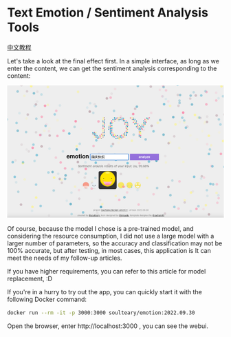 # Text Emotion / Sentiment Analysis Tools

[中文教程](https://soulteary.com/2022/09/30/nlp-text-sentiment-analysis-application-using-docker-and-huggingface.html)

Let's take a look at the final effect first. In a simple interface, as long as we enter the content, we can get the sentiment analysis corresponding to the content:

![](./assets/screenshots.jpeg)

Of course, because the model I chose is a pre-trained model, and considering the resource consumption, I did not use a large model with a larger number of parameters, so the accuracy and classification may not be 100% accurate, but after testing, in most cases, this application is It can meet the needs of my follow-up articles.

If you have higher requirements, you can refer to this article for model replacement, :D

If you're in a hurry to try out the app, you can quickly start it with the following Docker command:

```bash
docker run --rm -it -p 3000:3000 soulteary/emotion:2022.09.30
```

Open the browser, enter http://localhost:3000 , you can see the webui.